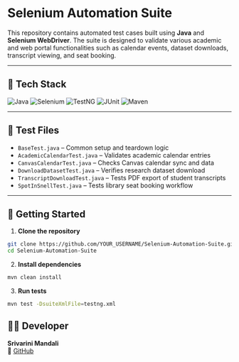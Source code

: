 # Selenium Automation Suite

This repository contains automated test cases built using **Java** and **Selenium WebDriver**. The suite is designed to validate various academic and web portal functionalities such as calendar events, dataset downloads, transcript viewing, and seat booking.

---

## 🧰 Tech Stack

![Java](https://img.shields.io/badge/Java-17%2B-%23ED8B00?style=for-the-badge&logo=openjdk&logoColor=white)
![Selenium](https://img.shields.io/badge/Selenium-WebDriver-%2343B02A?style=for-the-badge&logo=selenium&logoColor=white)
![TestNG](https://img.shields.io/badge/TestNG-Test%20Framework-%23FF6C37?style=for-the-badge&logo=testng&logoColor=white)
![JUnit](https://img.shields.io/badge/JUnit-Testing-%23A6192E?style=for-the-badge&logo=java&logoColor=white)
![Maven](https://img.shields.io/badge/Maven-Build%20Tool-%23C71A36?style=for-the-badge&logo=apachemaven&logoColor=white)

---

## 📁 Test Files

- `BaseTest.java` – Common setup and teardown logic
- `AcademicCalendarTest.java` – Validates academic calendar entries
- `CanvasCalendarTest.java` – Checks Canvas calendar sync and data
- `DownloadDatasetTest.java` – Verifies research dataset download
- `TranscriptDownloadTest.java` – Tests PDF export of student transcripts
- `SpotInSnellTest.java` – Tests library seat booking workflow

---

## 🚀 Getting Started

1. **Clone the repository**

```bash
git clone https://github.com/YOUR_USERNAME/Selenium-Automation-Suite.git
cd Selenium-Automation-Suite
```
2. **Install dependencies**

```bash
mvn clean install
```
3. **Run tests**
   
```bash
mvn test -DsuiteXmlFile=testng.xml
```

## 👨‍💻 Developer

**Srivarini Mandali**  
🔗 [GitHub](https://github.com/srivarinimandali)


